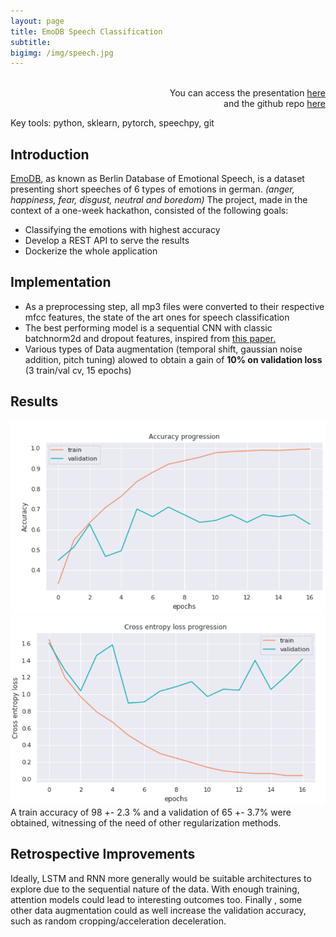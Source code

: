 ```yaml
---
layout: page
title: EmoDB Speech Classification
subtitle: 
bigimg: /img/speech.jpg
---
```




<p align="right">
<br>You can access the presentation <a href="https://drive.google.com/file/d/10l_md1TePen57xGRHkdcrL_OFZCpGEEy/view?usp=sharing"> here </a><br>and the github repo 
<a href="https://github.com/ymentha14/EmoDB/settings"> here </a>
</p>


<p class="used_tools">Key tools: python, sklearn, pytorch, speechpy, git </p>

## Introduction
<a href="http://emodb.bilderbar.info/docu/#download">EmoDB</a>, as known as Berlin Database of Emotional Speech, is a dataset presenting short speeches of 6 types of emotions in german. *(anger, happiness, fear, disgust, neutral and boredom)* The project, made in the context of a one-week hackathon, consisted of the following goals:
* Classifying the emotions with highest accuracy
* Develop a REST API to serve the results
* Dockerize the whole application

## Implementation
* As a preprocessing step, all mp3 files were converted to their respective mfcc features, the state of the art ones for speech classification
* The best performing model is a sequential CNN with classic batchnorm2d and dropout features, inspired from <a href="https://www.researchgate.net/publication/338138024_Emotion_Recognition_from_Speech"> this paper. </a>
* Various types of Data augmentation (temporal shift, gaussian noise addition, pitch tuning) alowed to obtain a gain of **10% on validation loss** (3 train/val cv, 15 epochs)

## Results
<img src= "/img/speech_result1.png">
<img src= "/img/speech_result2.png">
A train accuracy of 98 +- 2.3 % and a validation of 65 +- 3.7% were obtained, witnessing of the need of other regularization methods.


## Retrospective Improvements

Ideally, LSTM and RNN more generally would be suitable architectures to explore due to the sequential nature of the data. With enough training, attention models could lead to interesting outcomes too. Finally , some other data augmentation could as well increase the validation accuracy, such as random cropping/acceleration deceleration.

